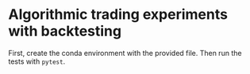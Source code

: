 # Algorithmic trading experiments with backtesting
First, create the conda environment with the provided file. Then run the tests with `pytest`. 
